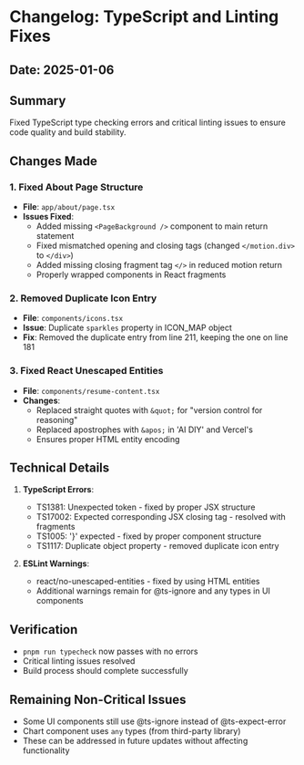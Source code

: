 # Changelog: TypeScript and Linting Fixes

## Date: 2025-01-06

## Summary
Fixed TypeScript type checking errors and critical linting issues to ensure code quality and build stability.

## Changes Made

### 1. Fixed About Page Structure
- **File**: `app/about/page.tsx`
- **Issues Fixed**:
  - Added missing `<PageBackground />` component to main return statement
  - Fixed mismatched opening and closing tags (changed `</motion.div>` to `</div>`)
  - Added missing closing fragment tag `</>` in reduced motion return
  - Properly wrapped components in React fragments

### 2. Removed Duplicate Icon Entry
- **File**: `components/icons.tsx`
- **Issue**: Duplicate `sparkles` property in ICON_MAP object
- **Fix**: Removed the duplicate entry from line 211, keeping the one on line 181

### 3. Fixed React Unescaped Entities
- **File**: `components/resume-content.tsx`
- **Changes**:
  - Replaced straight quotes with `&quot;` for "version control for reasoning"
  - Replaced apostrophes with `&apos;` in 'AI DIY' and Vercel's
  - Ensures proper HTML entity encoding

## Technical Details

1. **TypeScript Errors**:
   - TS1381: Unexpected token - fixed by proper JSX structure
   - TS17002: Expected corresponding JSX closing tag - resolved with fragments
   - TS1005: '}' expected - fixed by proper component structure
   - TS1117: Duplicate object property - removed duplicate icon entry

2. **ESLint Warnings**:
   - react/no-unescaped-entities - fixed by using HTML entities
   - Additional warnings remain for @ts-ignore and any types in UI components

## Verification
- `pnpm run typecheck` now passes with no errors
- Critical linting issues resolved
- Build process should complete successfully

## Remaining Non-Critical Issues
- Some UI components still use @ts-ignore instead of @ts-expect-error
- Chart component uses `any` types (from third-party library)
- These can be addressed in future updates without affecting functionality